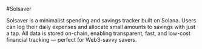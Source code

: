 #Solsaver 

Solsaver is a minimalist spending and savings tracker built on Solana.
Users can log their daily expenses and allocate small amounts to savings with just a tap. All data is stored on-chain, enabling transparent, fast, and low-cost financial tracking — perfect for Web3-savvy savers.

